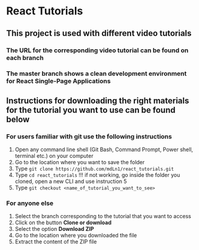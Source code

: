 # React Tutorials

## This project is used with different video tutorials

### The URL for the corresponding video tutorial can be found on each branch

### The **master** branch shows a clean development environment for React Single-Page Applications

## Instructions for downloading the right materials for the tutorial you want to use can be found below

### For users familiar with **git** use the following instructions

1. Open any command line shell (Git Bash, Command Prompt, Power shell, terminal etc.) on your computer
2. Go to the location where you want to save the folder
3. Type ```git clone https://github.com/mdLn1/react_tutorials.git```
4. Type ```cd react_tutorials``` !!! if not working, go inside the folder you cloned, open a new CLI and use instruction 5
5. Type ```git checkout <name_of_tutorial_you_want_to_see>```

### For anyone else

1. Select the branch corresponding to the tutorial that you want to access
2. Click on the button **Clone or download**
3. Select the option **Download ZIP**
4. Go to the location where you downloaded the file
5. Extract the content of the ZIP file

